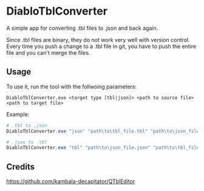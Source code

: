 # DiabloTblConverter
A simple app for converting .tbl files to .json and back again.  

Since .tbl files are binary, they do not work very well with version control. Every time you push a change to a .tbl file in git, you have to push the entire file and you can't merge the files.

## Usage
To use it, run the tool with the follwoing parameters:
```
DiabloTblConverter.exe <target type [tbl|json]> <path to source file> <path to target file>
```

Example:
```powershell
# .tbl to .json
DiabloTblConverter.exe "json" "path\to\tbl_file.tbl" "path\to\json_file.json"

# .json to .tbl
DiabloTblConverter.exe "tbl" "path\to\json_file.json" "path\to\tbl_file.tbl"
```

## Credits
https://github.com/kambala-decapitator/QTblEditor
